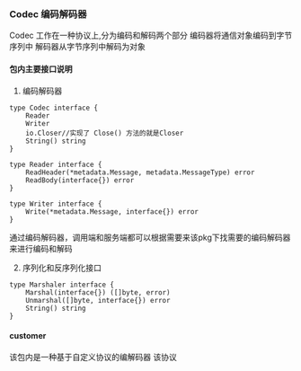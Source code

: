 ### Codec 编码解码器
Codec 工作在一种协议上,分为编码和解码两个部分
编码器将通信对象编码到字节序列中
解码器从字节序列中解码为对象

#### 包内主要接口说明
1. 编码解码器
```
type Codec interface {
	Reader
	Writer
	io.Closer//实现了 Close() 方法的就是Closer
	String() string
}

type Reader interface {
	ReadHeader(*metadata.Message, metadata.MessageType) error
	ReadBody(interface{}) error
}

type Writer interface {
	Write(*metadata.Message, interface{}) error
}

```
通过编码解码器，调用端和服务端都可以根据需要来该pkg下找需要的编码解码器来进行编码和解码

2. 序列化和反序列化接口
```
type Marshaler interface {
	Marshal(interface{}) ([]byte, error)
	Unmarshal([]byte, interface{}) error
	String() string
}
```

#### customer
该包内是一种基于自定义协议的编解码器
该协议

